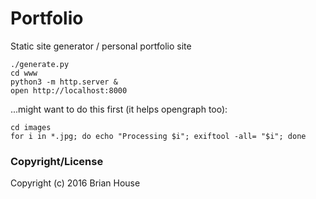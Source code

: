 # Portfolio

Static site generator / personal portfolio site

    ./generate.py
    cd www
    python3 -m http.server &
    open http://localhost:8000

...might want to do this first (it helps opengraph too):

    cd images
    for i in *.jpg; do echo "Processing $i"; exiftool -all= "$i"; done

### Copyright/License

Copyright (c) 2016 Brian House
